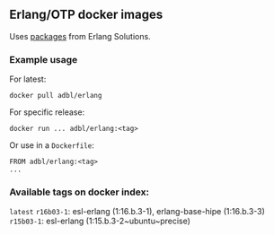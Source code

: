 ## Erlang/OTP docker images

Uses [packages](https://packages.erlang-solutions.com/erlang/) from Erlang Solutions.

### Example usage

For latest:

    docker pull adbl/erlang

For specific release:

    docker run ... adbl/erlang:<tag>

Or use in a `Dockerfile`:

    FROM adbl/erlang:<tag>
    ...

### Available tags on docker index:

`latest`
`r16b03-1`: esl-erlang (1:16.b.3-1), erlang-base-hipe (1:16.b.3-3)
`r15b03-1`: esl-erlang (1:15.b.3-2~ubuntu~precise)
